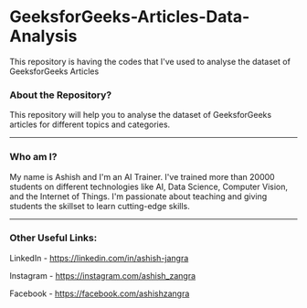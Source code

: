 # GeeksforGeeks-Articles-Data-Analysis
This repository is having the codes that I've used to analyse the dataset of GeeksforGeeks Articles

### About the Repository?

This repository will help you to analyse the dataset of GeeksforGeeks articles for different topics and categories.

-----

### Who am I?

My name is Ashish and I'm an AI Trainer. I've trained more than 20000 students on different technologies like AI, Data Science, Computer Vision, and the Internet of Things. I'm passionate about teaching and giving students the skillset to learn cutting-edge skills.

-----

### Other Useful Links:

LinkedIn - https://linkedin.com/in/ashish-jangra 

Instagram - https://instagram.com/ashish_zangra 

Facebook - https://facebook.com/ashishzangra
